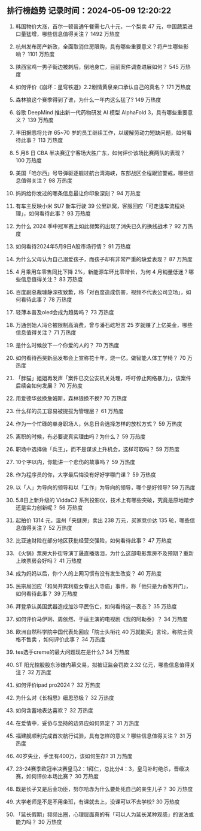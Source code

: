 
## 排行榜趋势 记录时间：2024-05-09 12:20:22
  
  1. 韩国物价大涨，首尔一顿普通午餐需七八十元，一个梨卖 47 元，中国蔬菜进口量猛增，哪些信息值得关注？ 1492 万热度
    
  2. 杭州发布房产新政，全面取消住房限购，具有哪些重要意义？将产生哪些影响？ 1101 万热度
    
  3. 陕西宝鸡一男子街边被刺后，倒地身亡，目前案件调查进展如何？ 545 万热度
    
  4. 如何评价《崩坏：星穹铁道》2.2剧情黄泉亲口承认自己的真名？ 171 万热度
    
  5. 森林狼这个赛季得到了谁，为什么一年内这么猛了? 149 万热度
    
  6. 谷歌 DeepMind 推出新一代药物研发 AI 模型 AlphaFold 3，具有哪些重要意义？ 139 万热度
    
  7. 丰田据悉将允许 65~70 岁的员工继续工作，以缓解劳动力短缺问题，如何看待此事？ 113 万热度
    
  8. 5 月8 日 CBA 半决赛辽宁客场大胜广东，如何评价该场比赛两队的表现？ 100 万热度
    
  9. 美国「哈尔西」号导弹驱逐舰过航台湾海峡，东部战区全程跟监警戒，哪些信息值得关注？ 98 万热度
    
  10. 妈妈给你发过的哪条信息最让你印象深刻？ 94 万热度
    
  11. 有车主反映小米 SU7 新车行驶 39 公里趴窝，客服回应「可走退车流程处理」，如何看待此事？ 93 万热度
    
  12. 为什么 2024 季中冠军赛上如此频繁的出现了消失已久的换线战术？ 92 万热度
    
  13. 如何看待2024年5月9日A股市场行情？ 91 万热度
    
  14. 为什么父母认为自己溺爱孩子，而孩子却有非常严重的缺爱表现？ 87 万热度
    
  15. 4 月乘用车零售同比下降 2%，新能源车环比零增长，为何 4 月销量低迷？哪些信息值得关注？ 83 万热度
    
  16. 百度副总裁璩静深夜致歉，称「对百度造成伤害，视频不代表公司立场」，如何看待此事？ 78 万热度
    
  17. 轻薄本普及oled会成为趋势吗？ 73 万热度
    
  18. 万通创始人冯仑被限制高消费，曾与潘石屹坦言 25 岁就赚了上亿美金，哪些信息值得关注？ 71 万热度
    
  19. 是什么时候放下一个你爱的人的？ 70 万热度
    
  20. 如何看待西昊新品发布会上宣称花十年，烧一亿，做智能人体工学椅？ 70 万热度
    
  21. 「胖猫」姐姐再发声「案件已交公安机关处理，呼吁停止网络暴力」，该案件后续会如何发展？ 70 万热度
    
  22. 用爱德华兹换詹姆斯，森林狼换不换? 70 万热度
    
  23. 什么样的员工容易被提拔为管理层？ 61 万热度
    
  24. 作为一个忙碌的单身职场人，休息日会选择怎样的放松方式？ 59 万热度
    
  25. 离职的时候，有必要说真实理由吗？为什么？ 59 万热度
    
  26. 职场中选择做「兵王」，而不是谋求上升机会，这样可取吗？ 59 万热度
    
  27. 10个字以内，你能讲一个悲伤的故事吗？ 59 万热度
    
  28. 作为程序员的你，大学最后悔没有好好学哪门课？ 59 万热度
    
  29. 以「人」为导向的领导和以「工作」为导向的领导，哪个是好领导? 59 万热度
    
  30. 5.8日上新升级的 ViddaC2 系列投影仪，技术上有哪些突破，究竟是原地踏步还是实力创新呢？ 56 万热度
    
  31. 起拍价 1314 元，温州「夹缝房」卖出 238 万元，买家竞价达 135 轮，哪些信息值得关注？ 52 万热度
    
  32. 比亚迪财险在部分地区获批经营交强险，如何看待此事？ 47 万热度
    
  33. 《火锅》票房大扑街导演丁晟直播落泪，为什么这部电影票房不及预期？重新上映票房会好吗？ 41 万热度
    
  34. 成为妈妈以后，你个人的上网习惯有没有发生改变？ 40 万热度
    
  35. 民宗局回应「和尚开宾利载女眷出入寺庙」事件，称「他只是为香客开门」，如何看待此事？ 39 万热度
    
  36. 拜登承认美国武器造成加沙平民伤亡，如何看待这一表态？ 35 万热度
    
  37. 如何评价马伊琍、周依然、于适主演的电视剧《我的阿勒泰》？ 34 万热度
    
  38. 欧洲自然科学院中国代表处回应「院士头衔花  40  万就能买」言论，称院士资格不售卖 ，如何评价此事？ 34 万热度
    
  39. tes选手creme的最大问题现在是什么? 34 万热度
    
  40. ST 阳光控股股东涉嫌内幕交易，拟被证监会罚款 2.32 亿元，哪些信息值得关注？ 32 万热度
    
  41. 如何评价ipad pro2024？ 32 万热度
    
  42. 为什么对《长相思》细思恐极？ 32 万热度
    
  43. 如何含蓄地表达喜欢？ 32 万热度
    
  44. 在爱情中，妥协与坚持的边界应如何界定？ 31 万热度
    
  45. 福建舰顺利完成首次航行试验，具有怎样的意义？哪些信息值得关注？ 31 万热度
    
  46. 40岁失业，手里有400万，该如何生存? 31 万热度
    
  47. 23-24赛季欧冠半决赛皇马2：1拜仁，总比分4：3，皇马补时绝杀，晋级决赛，如何评价本场比赛？ 30 万热度
    
  48. 既是长子又是后金功臣，努尔哈赤为什么要处死自己的亲生儿子？ 30 万热度
    
  49. 大学老师是不是不用坐班，有课就去上，没课可以不去学校? 30 万热度
    
  50. 「延长假期」频频出圈，心理层面真的有「可以人为延长某种观感」的说法或能力吗？ 30 万热度
    